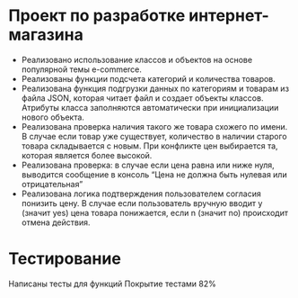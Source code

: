 # Проект по разработке интернет-магазина
* Реализовано использование классов и объектов на основе популярной темы e-commerce.
* Реализованы функции подсчета категорий и количества товаров.
* Реализована функция подгрузки данных по категориям и товарам из файла JSON, 
которая читает файл и создает объекты классов. Атрибуты класса заполняются автоматически при инициализации нового объекта.
* Реализована проверка наличия такого же товара схожего по имени. В случае если товар уже существует, 
  количество в наличии старого товара складывается с новым. 
При конфликте цен выбирается та, которая является более высокой.
* Реализована проверка: в случае если цена равна или ниже нуля, выводится сообщение в консоль 
“Цена не должна быть нулевая или отрицательная”
* Реализована логика подтверждения пользователем согласия понизить цену. 
В случае если пользователь вручную вводит y (значит yes) цена товара понижается, если n (значит no) происходит отмена действия.

# Тестирование
Написаны тесты для функций
Покрытие тестами 82%